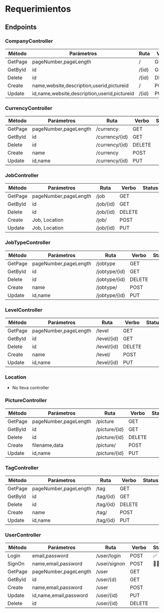 # Requerimientos

## Endpoints

### CompanyController

|Método|Parámetros|Ruta|Verbo|Status|
|---|---|---|---|---|
|GetPage|pageNumber,pageLength|/|GET| |
|GetById|id|/{id}|GET| |
|Delete|id|/{id}|DELETE| |
|Create|name,website,description,userid,pictureid|/|POST| |
|Update|id,name,website,description,userid,pictureid|/{id}|PUT| |

### CurrencyController

|Método|Parámetros|Ruta|Verbo|Status|
|---|---|---|---|---|
|GetPage|pageNumber,pageLength|/currency|GET| |
|GetById|id|/currency/{id}|GET| |
|Delete|id|/currency/{id}|DELETE| |
|Create|name|/currency|POST| |
|Update|id,name|/currency/{id}|PUT| |

### JobController

|Método|Parámetros|Ruta|Verbo|Status|
|---|---|---|---|---|
|GetPage|pageNumber,pageLength|/job|GET| |
|GetById|id|/job/{id}|GET| |
|Delete|id|/job/{id}|DELETE| |
|Create|Job, Location|/job/|POST| |
|Update|Job, Location|/job/{id}|PUT| |

### JobTypeController

|Método|Parámetros|Ruta|Verbo|Status|
|---|---|---|---|---|
|GetPage|pageNumber,pageLength|/jobtype|GET| |
|GetById|id|/jobtype/{id}|GET| |
|Delete|id|/jobtype/{id}|DELETE| |
|Create|name|/jobtype/|POST| |
|Update|id,name|/jobtype/{id}|PUT| |

### LevelController

|Método|Parámetros|Ruta|Verbo|Status|
|---|---|---|---|---|
|GetPage|pageNumber,pageLength|/level|GET| |
|GetById|id|/level/{id}|GET| |
|Delete|id|/level/{id}|DELETE| |
|Create|name|/level/|POST| |
|Update|id,name|/level/{id}|PUT| |

### Location

- No lleva controller

### PictureController

|Método|Parámetros|Ruta|Verbo|Status|
|---|---|---|---|---|
|GetPage|pageNumber,pageLength|/picture|GET| |
|GetById|id|/picture/{id}|GET| |
|Delete|id|/picture/{id}|DELETE| |
|Create|filename,data|/picture/|POST| |
|Update|id,name|/picture/{id}|PUT| |

### TagController

|Método|Parámetros|Ruta|Verbo|Status|
|---|---|---|---|---|
|GetPage|pageNumber,pageLength|/tag|GET| |
|GetById|id|/tag/{id}|GET| |
|Delete|id|/tag/{id}|DELETE| |
|Create|name|/tag/|POST| |
|Update|id,name|/tag/{id}|PUT| |

### UserController

|Método|Parámetros|Ruta|Verbo|Status|
|---|---|---|---|---|
|Login|email,password|/user/login|POST|✅ |
|SignOn|name,email,password|/user/signon|POST|🚶‍♂️|
|GetPage|pageNumber,pageLength|/user|GET| |
|GetById|id|/user/{d}|GET| |
|Create|name,email,password|/user|POST| |
|Update|id,name,email,password|/user/{id}|PUT| |
|Delete|id|/user/{id}|DELETE| |
